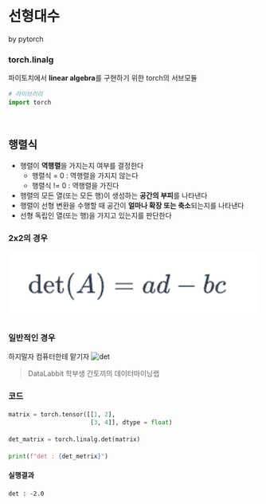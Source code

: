 ﻿# 선형대수 <br>
by pytorch
### torch.linalg
파이토치에서 **linear algebra**를 구현하기 위한 torch의 서브모듈  

```python
# 라이브러리
import torch
```

<br>

## 행렬식
* 행렬이 **역행렬**을 가지는지 여부를 결정한다
    * 행렬식 = 0 : 역행렬을 가지지 않는다
    * 행렬식 != 0 : 역행렬을 가진다
* 행렬의 모든 열(또는 모든 행)이 생성하는 **공간의 부피**를 나타낸다
* 행렬이 선형 변환을 수행할 때 공간이 **얼마나 확장 또는 축소**되는지를 나타낸다
* 선형 독립인 열(또는 행)을 가지고 있는지를 판단한다
### 2x2의 경우
![det_2x2](det_2x2.png)

### 일반적인 경우
하지말자 컴퓨터한테 맡기자
![det](https://img1.daumcdn.net/thumb/R1280x0/?scode=mtistory2&fname=https%3A%2F%2Fblog.kakaocdn.net%2Fdn%2FdLrOuo%2FbtszJI5QFug%2FJEgZcKzisOmyBsCj2MrJik%2Fimg.png)
> DataLabbit 학부생 간토끼의 데이터마이닝랩
### 코드
```python
matrix = torch.tensor([[1, 2],
                       [3, 4]], dtype = float)

det_matrix = torch.linalg.det(matrix)

print(f"det : {det_metrix}")
```
#### 실행결과
```shell
det : -2.0
```
